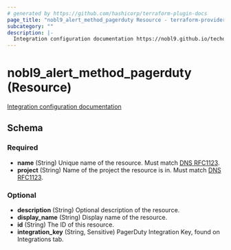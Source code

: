 ```yaml
---
# generated by https://github.com/hashicorp/terraform-plugin-docs
page_title: "nobl9_alert_method_pagerduty Resource - terraform-provider-nobl9"
subcategory: ""
description: |-
  Integration configuration documentation https://nobl9.github.io/techdocs_YAML_Guide/#pagerduty-alert-method
---
```


# nobl9_alert_method_pagerduty (Resource)

[Integration configuration documentation](https://nobl9.github.io/techdocs_YAML_Guide/#pagerduty-alert-method)



<!-- schema generated by tfplugindocs -->
## Schema

### Required

- **name** (String) Unique name of the resource. Must match [DNS RFC1123](https://kubernetes.io/docs/concepts/overview/working-with-objects/names/#names).
- **project** (String) Name of the project the resource is in. Must match [DNS RFC1123](https://kubernetes.io/docs/concepts/overview/working-with-objects/names/#names).

### Optional

- **description** (String) Optional description of the resource.
- **display_name** (String) Display name of the resource.
- **id** (String) The ID of this resource.
- **integration_key** (String, Sensitive) PagerDuty Integration Key, found on Integrations tab.


